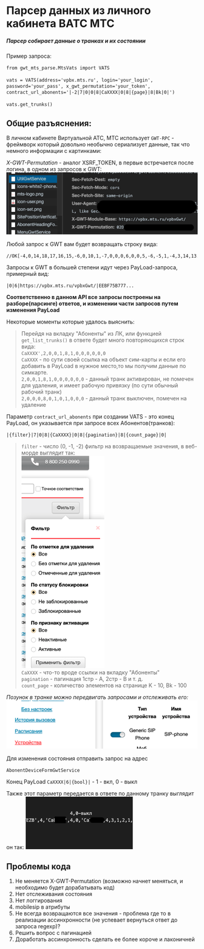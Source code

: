 # Парсер данных из личного кабинета ВАТС МТС  

##### Парсер собирает данные о транках и их состоянии

Пример запроса:
```
from gwt_mts_parse.MtsVats import VATS

vats = VATS(address='vpbx.mts.ru', login='your_login', password='your_pass', x_gwt_permutation='your_token', contract_url_abonents='|-2|7|0|0|8|CaXXXX|0|8|{page}|8|Bk|0|')

vats.get_trunks()
```

## Общие разъяснения:

В личном кабинете Виртуальной АТС, МТС использует `GWT-RPC` - фреймворк который довольно необычно сериализует данные, так что немного информации с картинками:

*X-GWT-Permutation* - аналог XSRF_TOKEN, в первые встречается после логина, в одном из запросов к GWT:  
![На картинке Chrome -> Inspect Code -> Network](screenshots/xgwt_token.png)  

Любой запрос к GWT вам будет возвращать строку вида:
```
//OK[-4,0,14,18,17,16,15,-6,0,10,1,-7,0,0,0,6,0,0,5,-6,-5,1,-4,3,14,13...
```
Запросы к GWT в большей степени идут через PayLoad-запроса, примерный вид:
```
|0|6|https://vpbx.mts.ru/vpbxGwt/|EEBF75B777...
```

**Соответственно в данном API все запросы построены на разборе(парсинге) ответов, и изменении части запросов путем изменения PayLoad**

Некоторые моменты которые удалось выяснить:

> Перейдя на вкладку "Абоненты" из ЛК, или функцией `get_list_trunks()` в ответе будет много повторяющихся строк вида:  
> `CaXXXX',2,0,0,1,8,1,0,0,0,0,0,0 `  
> `CaXXXX` - по сути своей ссылка на объект сим-карты и если его добавить в PayLoad в нужное место,то мы получим данные по симкарте.  
> `2,0,0,1,8,1,0,0,0,0,0,0` - данный транк активирован, не помечен для удаления, и имеет рабочую привязку (по сути обычный рабочий транк)  
> `2,0,0,0,8,0,1,0,1,0,0,0` - данный транк выключен, помечен на удаление  

Параметр `contract_url_abonents` при создании VATS - это конец PayLoad, он указывается при запросе всех Абонентов(транков):

```
|{filter}|7|0|8|{CaXXXX}|0|8|{pagination}|8|{count_page}|0|
```  
>```filter``` - число (0, -1, -2) фильтр на возвращаемые значения, в веб-морде выглядит так:  
![](screenshots/filter_view.png)  
> ```CaXXXX``` - что-то вроде ссылки на вкладку "Абоненты"  
> ```pagination``` - пагинация 1стр - A, 2стр - B и т. д.  
> ```count_page``` - количество элементов на странице K - 10, Bk - 100  

*Позунок в транке можно передвигать запросами и отслеживать его:*
![](screenshots/trunk_selector.png)

Для изменения состояния отправить запрос на адрес  
```
AbonentDeviceFormGwtService
```
Конец PayLoad ```CaXXXX|6|{bool}|``` - 1 - вкл, 0 - выкл

Также этот параметр передается в ответе по данному транку выглядит он так:
![](screenshots/view_selectors.png)


## Проблемы кода

1. Не меняется X-GWT-Permutation (возможно начнет меняться, и необходимо будет дорабатывать код)
2. Нет отслеживания состояния
3. Нет логгирования
4. mobilesip в атрибуты
5. Не всегда возвращаются все значения - проблема где то в реализации ассинхронности (не успевает вернуться ответ до запроса regexp)?
6. Решить вопрос с пагинацией
7. Доработать ассинхронность сделать ее более короче и лаконичней